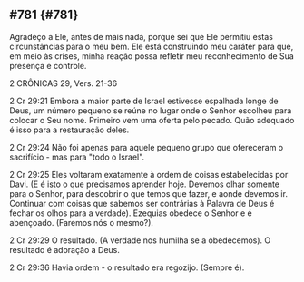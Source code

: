 ## #781 {#781}

Agradeço a Ele, antes de mais nada, porque sei que Ele permitiu estas circunstâncias para o meu bem. Ele está construindo meu caráter para que, em meio às crises, minha reação possa refletir meu reconhecimento de Sua presença e controle.

2 CRÔNICAS 29, Vers. 21-36

2 Cr 29:21 Embora a maior parte de Israel estivesse espalhada longe de Deus, um número pequeno se reúne no lugar onde o Senhor escolheu para colocar o Seu nome. Primeiro vem uma oferta pelo pecado. Quão adequado é isso para a restauração deles.

2 Cr 29:24 Não foi apenas para aquele pequeno grupo que ofereceram o sacrifício - mas para &quot;todo o Israel&quot;.

2 Cr 29:25 Eles voltaram exatamente à ordem de coisas estabelecidas por Davi. (E é isto o que precisamos aprender hoje. Devemos olhar somente para o Senhor, para descobrir o que temos que fazer, e aonde devemos ir. Continuar com coisas que sabemos ser contrárias à Palavra de Deus é fechar os olhos para a verdade). Ezequias obedece o Senhor e é abençoado. (Faremos nós o mesmo?).

2 Cr 29:29 O resultado. (A verdade nos humilha se a obedecemos). O resultado é adoração a Deus.

2 Cr 29:36 Havia ordem - o resultado era regozijo. (Sempre é).